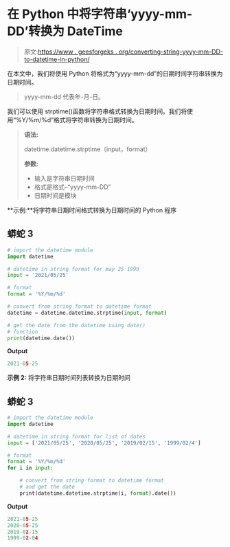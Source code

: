 # 在 Python 中将字符串‘yyyy-mm-DD’转换为 DateTime

> 原文:[https://www . geesforgeks . org/converting-string-yyyy-mm-DD-to-datetime-in-python/](https://www.geeksforgeeks.org/converting-string-yyyy-mm-dd-into-datetime-in-python/)

在本文中，我们将使用 Python 将格式为“yyyy-mm-dd”的日期时间字符串转换为日期时间。

> yyyy-mm-dd 代表年-月-日。

我们可以使用 strptime()函数将字符串格式转换为日期时间。我们将使用“%Y/%m/%d”格式将字符串转换为日期时间。

> **语法:**
> 
> datetime.datetime.strptime（input，format）
> 
> **参数:**
> 
> *   输入是字符串日期时间
> *   格式是格式–“yyyy-mm-DD”
> *   日期时间是模块

**示例:**将字符串日期时间格式转换为日期时间的 Python 程序

## 蟒蛇 3

```py
# import the datetime module
import datetime

# datetime in string format for may 25 1999
input = '2021/05/25'

# format
format = '%Y/%m/%d'

# convert from string format to datetime format
datetime = datetime.datetime.strptime(input, format)

# get the date from the datetime using date() 
# function
print(datetime.date())
```

**Output**

```py
2021-05-25

```

**示例 2:** 将字符串日期时间列表转换为日期时间

## 蟒蛇 3

```py
# import the datetime module
import datetime

# datetime in string format for list of dates
input = ['2021/05/25', '2020/05/25', '2019/02/15', '1999/02/4']

# format
format = '%Y/%m/%d'
for i in input:

    # convert from string format to datetime format
    # and get the date
    print(datetime.datetime.strptime(i, format).date())
```

**Output**

```py
2021-05-25
2020-05-25
2019-02-15
1999-02-04

```